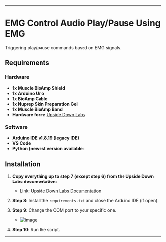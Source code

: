 

---

# EMG Control Audio Play/Pause Using EMG

Triggering play/pause commands based on EMG signals.

## Requirements

### Hardware
- **1x Muscle BioAmp Shield**
- **1x Arduino Uno**
- **1x BioAmp Cable**
- **1x Nuprep Skin Preparation Gel**
- **1x Muscle BioAmp Band**
- **Hardware form:** [Upside Down Labs](https://upsidedownlabs.tech/)

### Software
- **Arduino IDE v1.8.19 (legacy IDE)**
- **VS Code**
- **Python (newest version available)**

## Installation

1. **Copy everything up to step 7 (except step 6) from the Upside Down Labs documentation**:
   - Link: [Upside Down Labs Documentation](https://docs.upsidedownlabs.tech/hardware/bioamp/muscle-bioamp-shield/index.html#id24)

2. **Step 8**: Install the `requirements.txt` and close the Arduino IDE (if open).

3. **Step 9**: Change the COM port to your specific one.
   - ![image](https://github.com/user-attachments/assets/bf30f4d8-c597-4527-a5ba-cb5bb491f011)

4. **Step 10**: Run the script.

---
